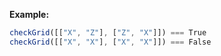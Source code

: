 **Example:**

```javascript
checkGrid([["X", "Z"], ["Z", "X"]]) === True
checkGrid([["X", "X"], ["X", "X"]]) === False
```